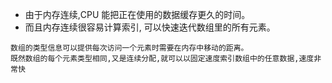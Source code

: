 - 由于内存连续,CPU 能把正在使用的数据缓存更久的时间。
- 而且内存连续很容易计算索引, 可以快速迭代数组里的所有元素。
```ad-summary
数组的类型信息可以提供每次访问一个元素时需要在内存中移动的距离。 
既然数组的每个元素类型相同,又是连续分配,就可以以固定速度索引数组中的任意数据,速度非常快
```
